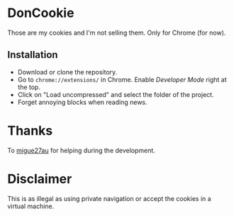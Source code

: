 # DonCookie
Those are my cookies and I'm not selling them. Only for Chrome (for now).

## Installation
* Download or clone the repository.
* Go to `chrome://extensions/` in Chrome. Enable _Developer Mode_ right at the top.
* Click on "Load uncompressed" and select the folder of the project.
* Forget annoying blocks when reading news.

# Thanks
To [migue27au](https://github.com/migue27au/) for helping during the development.

# Disclaimer
This is as illegal as using private navigation or accept the cookies in a virtual machine.
